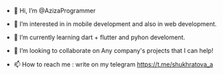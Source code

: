 - 👋 Hi, I’m @AzizaProgrammer
- 👀 I’m interested in in mobile development and also in web development.
- 🌱 I’m currently learning dart + flutter and pyhon develoment.
- 💞️ I’m looking to collaborate on Any company's projects that I can help!
  
- 📫 How to reach me : write on my telegram https://t.me/shukhratova_a

<!---
platzs/platzs is a ✨ special ✨ repository because its `README.md` (this file) appears on your GitHub profile.
You can click the Preview link to take a look at your changes.
--->
